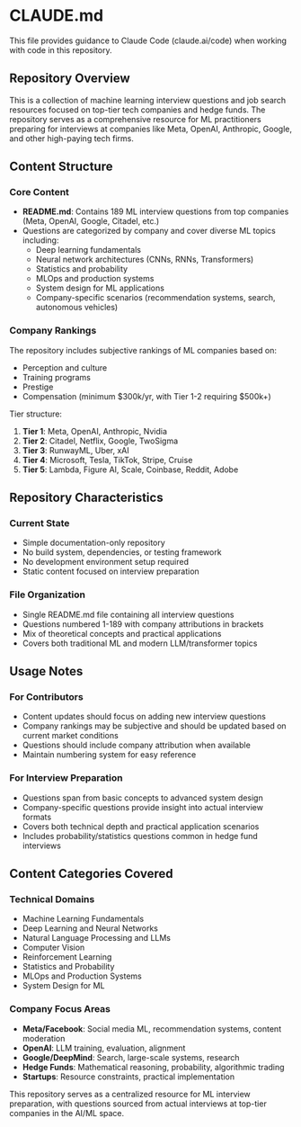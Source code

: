 # CLAUDE.md

This file provides guidance to Claude Code (claude.ai/code) when working with code in this repository.

## Repository Overview

This is a collection of machine learning interview questions and job search resources focused on top-tier tech companies and hedge funds. The repository serves as a comprehensive resource for ML practitioners preparing for interviews at companies like Meta, OpenAI, Anthropic, Google, and other high-paying tech firms.

## Content Structure

### Core Content
- **README.md**: Contains 189 ML interview questions from top companies (Meta, OpenAI, Google, Citadel, etc.)
- Questions are categorized by company and cover diverse ML topics including:
  - Deep learning fundamentals
  - Neural network architectures (CNNs, RNNs, Transformers)
  - Statistics and probability
  - MLOps and production systems
  - System design for ML applications
  - Company-specific scenarios (recommendation systems, search, autonomous vehicles)

### Company Rankings
The repository includes subjective rankings of ML companies based on:
- Perception and culture
- Training programs
- Prestige
- Compensation (minimum $300k/yr, with Tier 1-2 requiring $500k+)

Tier structure:
1. **Tier 1**: Meta, OpenAI, Anthropic, Nvidia
2. **Tier 2**: Citadel, Netflix, Google, TwoSigma
3. **Tier 3**: RunwayML, Uber, xAI
4. **Tier 4**: Microsoft, Tesla, TikTok, Stripe, Cruise
5. **Tier 5**: Lambda, Figure AI, Scale, Coinbase, Reddit, Adobe

## Repository Characteristics

### Current State
- Simple documentation-only repository
- No build system, dependencies, or testing framework
- No development environment setup required
- Static content focused on interview preparation

### File Organization
- Single README.md file containing all interview questions
- Questions numbered 1-189 with company attributions in brackets
- Mix of theoretical concepts and practical applications
- Covers both traditional ML and modern LLM/transformer topics

## Usage Notes

### For Contributors
- Content updates should focus on adding new interview questions
- Company rankings may be subjective and should be updated based on current market conditions
- Questions should include company attribution when available
- Maintain numbering system for easy reference

### For Interview Preparation
- Questions span from basic concepts to advanced system design
- Company-specific questions provide insight into actual interview formats
- Covers both technical depth and practical application scenarios
- Includes probability/statistics questions common in hedge fund interviews

## Content Categories Covered

### Technical Domains
- Machine Learning Fundamentals
- Deep Learning and Neural Networks
- Natural Language Processing and LLMs
- Computer Vision
- Reinforcement Learning
- Statistics and Probability
- MLOps and Production Systems
- System Design for ML

### Company Focus Areas
- **Meta/Facebook**: Social media ML, recommendation systems, content moderation
- **OpenAI**: LLM training, evaluation, alignment
- **Google/DeepMind**: Search, large-scale systems, research
- **Hedge Funds**: Mathematical reasoning, probability, algorithmic trading
- **Startups**: Resource constraints, practical implementation

This repository serves as a centralized resource for ML interview preparation, with questions sourced from actual interviews at top-tier companies in the AI/ML space.